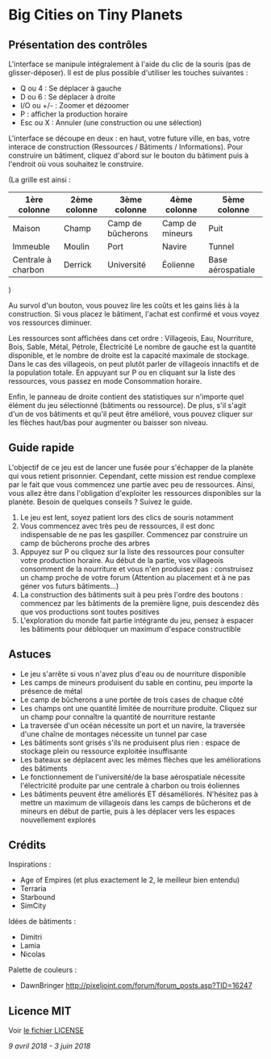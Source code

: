 # Big Cities on Tiny Planets

## Présentation des contrôles

L'interface se manipule intégralement à l'aide du clic de la souris (pas de
glisser-déposer). Il est de plus possible d'utiliser les touches suivantes :

- Q ou 4 : Se déplacer à gauche
- D ou 6 : Se déplacer à droite
- I/O ou +/- : Zoomer et dézoomer
- P : afficher la production horaire
- Esc ou X : Annuler (une construction ou une sélection)

L'interface se découpe en deux : en haut, votre future ville, en bas, votre
interace de construction (Ressources / Bâtiments / Informations).
Pour construire un bâtiment, cliquez d'abord sur le bouton du bâtiment puis à
l'endroit où vous souhaitez le construire.

(La grille est ainsi :

| 1ère colonne       | 2ème colonne | 3ème colonne      | 4ème colonne    | 5ème colonne      |
| ------------------ | ------------ | ----------------- | --------------- | ----------------- |
| Maison             | Champ        | Camp de bûcherons | Camp de mineurs | Puit              |
| Immeuble           | Moulin       | Port              | Navire          | Tunnel            |
| Centrale à charbon | Derrick      | Université        | Éolienne        | Base aérospatiale |

)

Au survol d'un bouton, vous pouvez lire les coûts et les gains liés à la
construction. Si vous placez le bâtiment, l'achat est confirmé et vous voyez
vos ressources diminuer.

Les ressources sont affichées dans cet ordre :
Villageois, Eau, Nourriture, Bois, Sable, Métal, Pétrole, Électricité
Le nombre de gauche est la quantité disponible, et le nombre de droite est la
capacité maximale de stockage. Dans le cas des villageois, on peut plutôt parler
de villageois innactifs et de la population totale.
En appuyant sur P ou en cliquant sur la liste des ressources, vous passez en
mode Consommation horaire.

Enfin, le panneau de droite contient des statistiques sur n'importe quel
élément du jeu sélectionné (bâtiments ou ressource). De plus, s'il s'agit d'un
de vos bâtiments et qu'il peut être amélioré, vous pouvez cliquer sur les
flèches haut/bas pour augmenter ou baisser son niveau.

## Guide rapide

L'objectif de ce jeu est de lancer une fusée pour s'échapper de la planète qui
vous retient prisonnier. Cependant, cette mission est rendue complexe par le
fait que vous commencez une partie avec peu de ressources. Ainsi, vous allez
être dans l'obligation d'exploiter les ressources disponibles sur la planète.
Besoin de quelques conseils ? Suivez le guide.

1.  Le jeu est lent, soyez patient lors des clics de souris notamment
2.  Vous commencez avec très peu de ressources, il est donc indispensable de
    ne pas les gaspiller. Commencez par construire un camp de bûcherons proche
    des arbres
3.  Appuyez sur P ou cliquez sur la liste des ressources pour consulter votre
    production horaire. Au début de la partie, vos villageois consomment de la
    nourriture et vous n'en produisez pas : construisez un champ proche de votre
    forum (Attention au placement et à ne pas géner vos futurs bâtiments...)
4.  La construction des bâtiments suit à peu près l'ordre des boutons :
    commencez par les bâtiments de la première ligne, puis descendez dès que
    vos productions sont toutes positives
5.  L'exploration du monde fait partie intégrante du jeu, pensez à espacer les
    bâtiments pour débloquer un maximum d'espace constructible

## Astuces

- Le jeu s'arrête si vous n'avez plus d'eau ou de nourriture disponible
- Les camps de mineurs produisent du sable en continu, peu importe la présence
  de métal
- Le camp de bûcherons a une portée de trois cases de chaque côté
- Les champs ont une quantité limitée de nourriture produite. Cliquez sur un
  champ pour connaître la quantité de nourriture restante
- La traversée d'un océan nécessite un port et un navire, la traversée d'une
  chaîne de montages nécessite un tunnel par case
- Les bâtiments sont grisés s'ils ne produisent plus rien : espace de stockage
  plein ou ressource exploitée insuffisante
- Les bateaux se déplacent avec les mêmes flèches que les améliorations des
  bâtiments
- Le fonctionnement de l'université/de la base aérospatiale nécessite
  l'électricité produite par une centrale à charbon ou trois éoliennes
- Les bâtiments peuvent être améliorés ET désaméliorés. N'hésitez pas à mettre
  un maximum de villageois dans les camps de bûcherons et de mineurs en début
  de partie, puis à les déplacer vers les espaces nouvellement explorés

## Crédits

Inspirations :

- Age of Empires (et plus exactement le 2, le meilleur bien entendu)
- Terraria
- Starbound
- SimCity

Idées de bâtiments :

- Dimitri
- Lamia
- Nicolas

Palette de couleurs :

- DawnBringer http://pixeljoint.com/forum/forum_posts.asp?TID=16247

## Licence MIT

Voir [le fichier LICENSE](./LICENSE)

_9 avril 2018 - 3 juin 2018_
